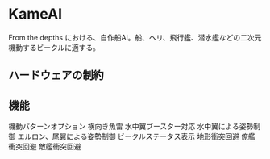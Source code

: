 # KameAI
From the depths における、自作船Ai。船、ヘリ、飛行艦、潜水艦などの二次元機動するビークルに適する。

## ハードウェアの制約

## 機能
機動パターンオプション
横向き魚雷
水中翼ブースター対応
水中翼による姿勢制御
エルロン、尾翼による姿勢制御
ビークルステータス表示
地形衝突回避
僚艦衝突回避
敵艦衝突回避

